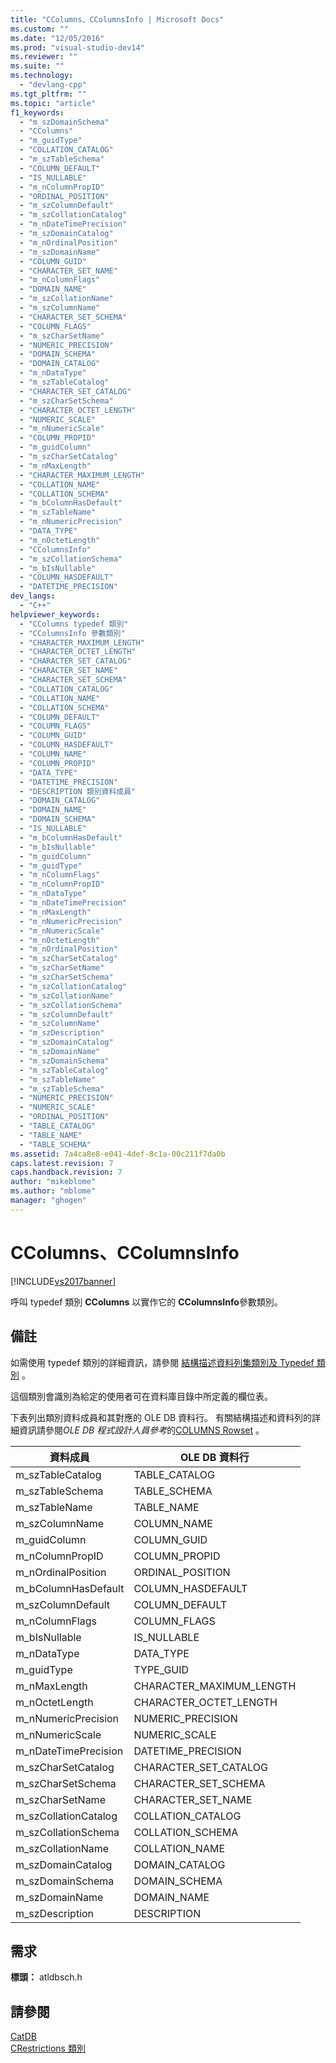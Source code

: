 ```yaml
---
title: "CColumns、CColumnsInfo | Microsoft Docs"
ms.custom: ""
ms.date: "12/05/2016"
ms.prod: "visual-studio-dev14"
ms.reviewer: ""
ms.suite: ""
ms.technology: 
  - "devlang-cpp"
ms.tgt_pltfrm: ""
ms.topic: "article"
f1_keywords: 
  - "m_szDomainSchema"
  - "CColumns"
  - "m_guidType"
  - "COLLATION_CATALOG"
  - "m_szTableSchema"
  - "COLUMN_DEFAULT"
  - "IS_NULLABLE"
  - "m_nColumnPropID"
  - "ORDINAL_POSITION"
  - "m_szColumnDefault"
  - "m_szCollationCatalog"
  - "m_nDateTimePrecision"
  - "m_szDomainCatalog"
  - "m_nOrdinalPosition"
  - "m_szDomainName"
  - "COLUMN_GUID"
  - "CHARACTER_SET_NAME"
  - "m_nColumnFlags"
  - "DOMAIN_NAME"
  - "m_szCollationName"
  - "m_szColumnName"
  - "CHARACTER_SET_SCHEMA"
  - "COLUMN_FLAGS"
  - "m_szCharSetName"
  - "NUMERIC_PRECISION"
  - "DOMAIN_SCHEMA"
  - "DOMAIN_CATALOG"
  - "m_nDataType"
  - "m_szTableCatalog"
  - "CHARACTER_SET_CATALOG"
  - "m_szCharSetSchema"
  - "CHARACTER_OCTET_LENGTH"
  - "NUMERIC_SCALE"
  - "m_nNumericScale"
  - "COLUMN_PROPID"
  - "m_guidColumn"
  - "m_szCharSetCatalog"
  - "m_nMaxLength"
  - "CHARACTER_MAXIMUM_LENGTH"
  - "COLLATION_NAME"
  - "COLLATION_SCHEMA"
  - "m_bColumnHasDefault"
  - "m_szTableName"
  - "m_nNumericPrecision"
  - "DATA_TYPE"
  - "m_nOctetLength"
  - "CColumnsInfo"
  - "m_szCollationSchema"
  - "m_bIsNullable"
  - "COLUMN_HASDEFAULT"
  - "DATETIME_PRECISION"
dev_langs: 
  - "C++"
helpviewer_keywords: 
  - "CColumns typedef 類別"
  - "CColumnsInfo 參數類別"
  - "CHARACTER_MAXIMUM_LENGTH"
  - "CHARACTER_OCTET_LENGTH"
  - "CHARACTER_SET_CATALOG"
  - "CHARACTER_SET_NAME"
  - "CHARACTER_SET_SCHEMA"
  - "COLLATION_CATALOG"
  - "COLLATION_NAME"
  - "COLLATION_SCHEMA"
  - "COLUMN_DEFAULT"
  - "COLUMN_FLAGS"
  - "COLUMN_GUID"
  - "COLUMN_HASDEFAULT"
  - "COLUMN_NAME"
  - "COLUMN_PROPID"
  - "DATA_TYPE"
  - "DATETIME_PRECISION"
  - "DESCRIPTION 類別資料成員"
  - "DOMAIN_CATALOG"
  - "DOMAIN_NAME"
  - "DOMAIN_SCHEMA"
  - "IS_NULLABLE"
  - "m_bColumnHasDefault"
  - "m_bIsNullable"
  - "m_guidColumn"
  - "m_guidType"
  - "m_nColumnFlags"
  - "m_nColumnPropID"
  - "m_nDataType"
  - "m_nDateTimePrecision"
  - "m_nMaxLength"
  - "m_nNumericPrecision"
  - "m_nNumericScale"
  - "m_nOctetLength"
  - "m_nOrdinalPosition"
  - "m_szCharSetCatalog"
  - "m_szCharSetName"
  - "m_szCharSetSchema"
  - "m_szCollationCatalog"
  - "m_szCollationName"
  - "m_szCollationSchema"
  - "m_szColumnDefault"
  - "m_szColumnName"
  - "m_szDescription"
  - "m_szDomainCatalog"
  - "m_szDomainName"
  - "m_szDomainSchema"
  - "m_szTableCatalog"
  - "m_szTableName"
  - "m_szTableSchema"
  - "NUMERIC_PRECISION"
  - "NUMERIC_SCALE"
  - "ORDINAL_POSITION"
  - "TABLE_CATALOG"
  - "TABLE_NAME"
  - "TABLE_SCHEMA"
ms.assetid: 7a4ca8e8-e041-4def-8c1a-00c211f7da0b
caps.latest.revision: 7
caps.handback.revision: 7
author: "mikeblome"
ms.author: "mblome"
manager: "ghogen"
---
```

# CColumns、CColumnsInfo
[!INCLUDE[vs2017banner](../../assembler/inline/includes/vs2017banner.md)]

呼叫 typedef 類別 **CColumns** 以實作它的 **CColumnsInfo**參數類別。  
  
## 備註  
 如需使用 typedef 類別的詳細資訊，請參閱 [結構描述資料列集類別及 Typedef 類別](../../data/oledb/schema-rowset-classes-and-typedef-classes.md) 。  
  
 這個類別會識別為給定的使用者可在資料庫目錄中所定義的欄位表。  
  
 下表列出類別資料成員和其對應的 OLE DB 資料行。  有關結構描述和資料列的詳細資訊請參閱*OLE DB 程式設計人員參考*的[COLUMNS Rowset](https://msdn.microsoft.com/en-us/library/ms723052.aspx) 。  
  
|資料成員|OLE DB 資料行|  
|----------|----------------|  
|m\_szTableCatalog|TABLE\_CATALOG|  
|m\_szTableSchema|TABLE\_SCHEMA|  
|m\_szTableName|TABLE\_NAME|  
|m\_szColumnName|COLUMN\_NAME|  
|m\_guidColumn|COLUMN\_GUID|  
|m\_nColumnPropID|COLUMN\_PROPID|  
|m\_nOrdinalPosition|ORDINAL\_POSITION|  
|m\_bColumnHasDefault|COLUMN\_HASDEFAULT|  
|m\_szColumnDefault|COLUMN\_DEFAULT|  
|m\_nColumnFlags|COLUMN\_FLAGS|  
|m\_bIsNullable|IS\_NULLABLE|  
|m\_nDataType|DATA\_TYPE|  
|m\_guidType|TYPE\_GUID|  
|m\_nMaxLength|CHARACTER\_MAXIMUM\_LENGTH|  
|m\_nOctetLength|CHARACTER\_OCTET\_LENGTH|  
|m\_nNumericPrecision|NUMERIC\_PRECISION|  
|m\_nNumericScale|NUMERIC\_SCALE|  
|m\_nDateTimePrecision|DATETIME\_PRECISION|  
|m\_szCharSetCatalog|CHARACTER\_SET\_CATALOG|  
|m\_szCharSetSchema|CHARACTER\_SET\_SCHEMA|  
|m\_szCharSetName|CHARACTER\_SET\_NAME|  
|m\_szCollationCatalog|COLLATION\_CATALOG|  
|m\_szCollationSchema|COLLATION\_SCHEMA|  
|m\_szCollationName|COLLATION\_NAME|  
|m\_szDomainCatalog|DOMAIN\_CATALOG|  
|m\_szDomainSchema|DOMAIN\_SCHEMA|  
|m\_szDomainName|DOMAIN\_NAME|  
|m\_szDescription|DESCRIPTION|  
  
## 需求  
 **標頭：** atldbsch.h  
  
## 請參閱  
 [CatDB](../../top/visual-cpp-samples.md)   
 [CRestrictions 類別](../../data/oledb/crestrictions-class.md)